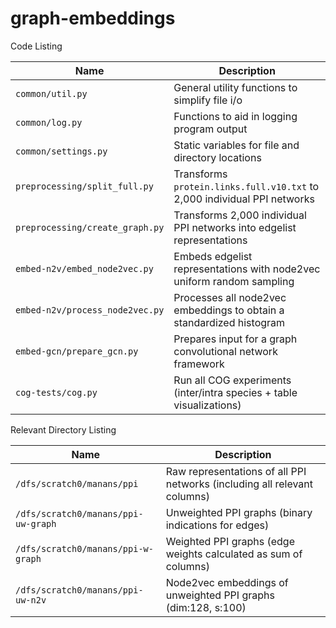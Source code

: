 # graph-embeddings

Code Listing

| Name                   | Description                                                                  |
|------------------------|------------------------------------------------------------------------------|
| ``common/util.py``     | General utility functions to simplify file i/o                               |
| ``common/log.py``      | Functions to aid in logging program output                                   |
| ``common/settings.py`` | Static variables for file and directory locations                            |
| ``preprocessing/split_full.py``      | Transforms ``protein.links.full.v10.txt`` to 2,000 individual PPI networks   |
| ``preprocessing/create_graph.py``    | Transforms 2,000 individual PPI networks into edgelist representations       |
| ``embed-n2v/embed_node2vec.py``  | Embeds edgelist representations with node2vec uniform random sampling        |
| ``embed-n2v/process_node2vec.py``| Processes all node2vec embeddings to obtain a standardized histogram | 
| ``embed-gcn/prepare_gcn.py``     | Prepares input for a graph convolutional network framework                   |
| ``cog-tests/cog.py``   | Run all COG experiments (inter/intra species + table visualizations)         |

Relevant Directory Listing

| Name                                 | Description                                                                |
|--------------------------------------|----------------------------------------------------------------------------|
| ``/dfs/scratch0/manans/ppi``         | Raw representations of all PPI networks (including all relevant columns)   | 
| ``/dfs/scratch0/manans/ppi-uw-graph``| Unweighted PPI graphs (binary indications for edges)                       |
| ``/dfs/scratch0/manans/ppi-w-graph`` | Weighted PPI graphs (edge weights calculated as sum of columns)            |
| ``/dfs/scratch0/manans/ppi-uw-n2v``  | Node2vec embeddings of unweighted PPI graphs (dim:128, s:100)              | 
